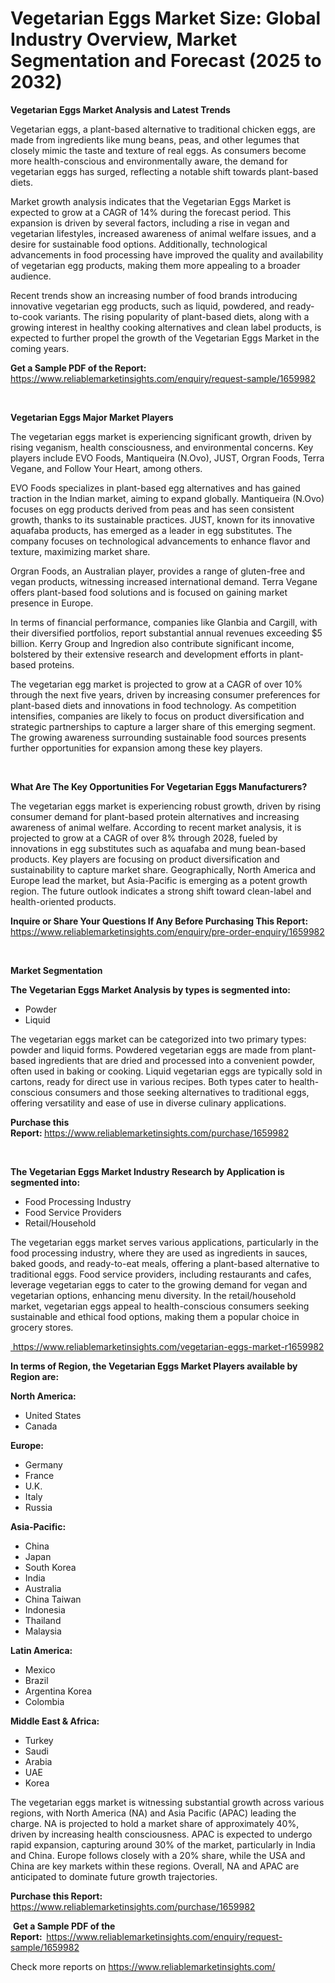 <p><h1>Vegetarian Eggs Market Size: Global Industry Overview, Market Segmentation and Forecast (2025 to 2032)</h1></p><p><strong>Vegetarian Eggs Market Analysis and Latest Trends</strong></p>
<p><p>Vegetarian eggs, a plant-based alternative to traditional chicken eggs, are made from ingredients like mung beans, peas, and other legumes that closely mimic the taste and texture of real eggs. As consumers become more health-conscious and environmentally aware, the demand for vegetarian eggs has surged, reflecting a notable shift towards plant-based diets. </p><p>Market growth analysis indicates that the Vegetarian Eggs Market is expected to grow at a CAGR of 14% during the forecast period. This expansion is driven by several factors, including a rise in vegan and vegetarian lifestyles, increased awareness of animal welfare issues, and a desire for sustainable food options. Additionally, technological advancements in food processing have improved the quality and availability of vegetarian egg products, making them more appealing to a broader audience.</p><p>Recent trends show an increasing number of food brands introducing innovative vegetarian egg products, such as liquid, powdered, and ready-to-cook variants. The rising popularity of plant-based diets, along with a growing interest in healthy cooking alternatives and clean label products, is expected to further propel the growth of the Vegetarian Eggs Market in the coming years.</p></p>
<p><strong>Get a Sample PDF of the Report:&nbsp;</strong> <a href="https://www.reliablemarketinsights.com/enquiry/request-sample/1659982?utm_campaign=2179&utm_medium=2&utm_source=Github&utm_content=ia&utm_term=07042025&utm_id=vegetarian-eggs">https://www.reliablemarketinsights.com/enquiry/request-sample/1659982</a></p>
<p>&nbsp;</p>
<p><strong>Vegetarian Eggs Major Market Players</strong></p>
<p><p>The vegetarian eggs market is experiencing significant growth, driven by rising veganism, health consciousness, and environmental concerns. Key players include EVO Foods, Mantiqueira (N.Ovo), JUST, Orgran Foods, Terra Vegane, and Follow Your Heart, among others. </p><p>EVO Foods specializes in plant-based egg alternatives and has gained traction in the Indian market, aiming to expand globally. Mantiqueira (N.Ovo) focuses on egg products derived from peas and has seen consistent growth, thanks to its sustainable practices. JUST, known for its innovative aquafaba products, has emerged as a leader in egg substitutes. The company focuses on technological advancements to enhance flavor and texture, maximizing market share.</p><p>Orgran Foods, an Australian player, provides a range of gluten-free and vegan products, witnessing increased international demand. Terra Vegane offers plant-based food solutions and is focused on gaining market presence in Europe. </p><p>In terms of financial performance, companies like Glanbia and Cargill, with their diversified portfolios, report substantial annual revenues exceeding $5 billion. Kerry Group and Ingredion also contribute significant income, bolstered by their extensive research and development efforts in plant-based proteins. </p><p>The vegetarian egg market is projected to grow at a CAGR of over 10% through the next five years, driven by increasing consumer preferences for plant-based diets and innovations in food technology. As competition intensifies, companies are likely to focus on product diversification and strategic partnerships to capture a larger share of this emerging segment. The growing awareness surrounding sustainable food sources presents further opportunities for expansion among these key players.</p></p>
<p>&nbsp;</p>
<p><strong>What Are The Key Opportunities For Vegetarian Eggs Manufacturers?</strong></p>
<p><p>The vegetarian eggs market is experiencing robust growth, driven by rising consumer demand for plant-based protein alternatives and increasing awareness of animal welfare. According to recent market analysis, it is projected to grow at a CAGR of over 8% through 2028, fueled by innovations in egg substitutes such as aquafaba and mung bean-based products. Key players are focusing on product diversification and sustainability to capture market share. Geographically, North America and Europe lead the market, but Asia-Pacific is emerging as a potent growth region. The future outlook indicates a strong shift toward clean-label and health-oriented products.</p></p>
<p><strong>Inquire or Share Your Questions If Any Before Purchasing This Report:</strong> <a href="https://www.reliablemarketinsights.com/enquiry/pre-order-enquiry/1659982?utm_campaign=2179&utm_medium=2&utm_source=Github&utm_content=ia&utm_term=07042025&utm_id=vegetarian-eggs">https://www.reliablemarketinsights.com/enquiry/pre-order-enquiry/1659982</a></p>
<p>&nbsp;</p>
<p><strong>Market Segmentation</strong></p>
<p><strong>The Vegetarian Eggs Market Analysis by types is segmented into:</strong></p>
<p><ul><li>Powder</li><li>Liquid</li></ul></p>
<p><p>The vegetarian eggs market can be categorized into two primary types: powder and liquid forms. Powdered vegetarian eggs are made from plant-based ingredients that are dried and processed into a convenient powder, often used in baking or cooking. Liquid vegetarian eggs are typically sold in cartons, ready for direct use in various recipes. Both types cater to health-conscious consumers and those seeking alternatives to traditional eggs, offering versatility and ease of use in diverse culinary applications.</p></p>
<p><strong>Purchase this Report:&nbsp;</strong><a href="https://www.reliablemarketinsights.com/purchase/1659982?utm_campaign=2179&utm_medium=2&utm_source=Github&utm_content=ia&utm_term=07042025&utm_id=vegetarian-eggs">https://www.reliablemarketinsights.com/purchase/1659982</a></p>
<p>&nbsp;</p>
<p><strong>The Vegetarian Eggs Market Industry Research by Application is segmented into:</strong></p>
<p><ul><li>Food Processing Industry</li><li>Food Service Providers</li><li>Retail/Household</li></ul></p>
<p><p>The vegetarian eggs market serves various applications, particularly in the food processing industry, where they are used as ingredients in sauces, baked goods, and ready-to-eat meals, offering a plant-based alternative to traditional eggs. Food service providers, including restaurants and cafes, leverage vegetarian eggs to cater to the growing demand for vegan and vegetarian options, enhancing menu diversity. In the retail/household market, vegetarian eggs appeal to health-conscious consumers seeking sustainable and ethical food options, making them a popular choice in grocery stores.</p></p>
<p><a href="https://www.reliablemarketinsights.com/vegetarian-eggs-market-r1659982?utm_campaign=2179&utm_medium=2&utm_source=Github&utm_content=ia&utm_term=07042025&utm_id=vegetarian-eggs">&nbsp;https://www.reliablemarketinsights.com/vegetarian-eggs-market-r1659982</a></p>
<p><strong>In terms of Region, the Vegetarian Eggs Market Players available by Region are:</strong></p>
<p>
    <p> <strong> North America: </strong>
        <ul>
            <li>United States</li>
            <li>Canada</li>
        </ul>
        </p> 
    <p> <strong> Europe: </strong>
        <ul>
            <li>Germany</li>
            <li>France</li>
            <li>U.K.</li>
            <li>Italy</li>
            <li>Russia</li>
        </ul>
        </p> 
    <p> <strong> Asia-Pacific: </strong>
        <ul>
            <li>China</li>
            <li>Japan</li>
            <li>South Korea</li>
            <li>India</li>
            <li>Australia</li>
            <li>China Taiwan</li>
            <li>Indonesia</li>
            <li>Thailand</li>
            <li>Malaysia</li>
        </ul>
        </p> 
    <p> <strong> Latin America: </strong>
        <ul>
            <li>Mexico</li>
            <li>Brazil</li>
            <li>Argentina Korea</li>
            <li>Colombia</li>
        </ul>
        </p> 
    <p> <strong> Middle East & Africa: </strong>
        <ul>
            <li>Turkey</li>
            <li>Saudi</li>
            <li>Arabia</li>
            <li>UAE</li>
            <li>Korea</li>
        </ul>
    </p>
    </p>
<p><p>The vegetarian eggs market is witnessing substantial growth across various regions, with North America (NA) and Asia Pacific (APAC) leading the charge. NA is projected to hold a market share of approximately 40%, driven by increasing health consciousness. APAC is expected to undergo rapid expansion, capturing around 30% of the market, particularly in India and China. Europe follows closely with a 20% share, while the USA and China are key markets within these regions. Overall, NA and APAC are anticipated to dominate future growth trajectories.</p></p>
<p><strong>Purchase this Report: </strong><a href="https://www.reliablemarketinsights.com/purchase/1659982?utm_campaign=2179&utm_medium=2&utm_source=Github&utm_content=ia&utm_term=07042025&utm_id=vegetarian-eggs">https://www.reliablemarketinsights.com/purchase/1659982</a></p>
<p>&nbsp;<strong>Get a Sample PDF of the Report:&nbsp;&nbsp;</strong><a href="https://www.reliablemarketinsights.com/enquiry/request-sample/1659982?utm_campaign=2179&utm_medium=2&utm_source=Github&utm_content=ia&utm_term=07042025&utm_id=vegetarian-eggs">https://www.reliablemarketinsights.com/enquiry/request-sample/1659982</a></p>
<p><strong></strong></p>
<p>Check more reports on <a href="https://www.reliablemarketinsights.com/?utm_campaign=2179&utm_medium=2&utm_source=Github&utm_content=ia&utm_term=07042025&utm_id=vegetarian-eggs">https://www.reliablemarketinsights.com/</a></p>